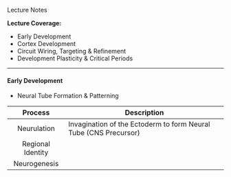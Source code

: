 Lecture Notes

**Lecture Coverage:**
- Early Development
- Cortex Development
- Circuit Wiring, Targeting & Refinement
- Development Plasticity & Critical Periods

---
#### **Early Development**
- Neural Tube Formation & Patterning

|      Process      | Description                                                      |
| :---------------: | ---------------------------------------------------------------- |
|    Neurulation    | Invagination of the Ectoderm to form Neural Tube (CNS Precursor) |
| Regional Identity |                                                                  |
|   Neurogenesis    |                                                                  |
